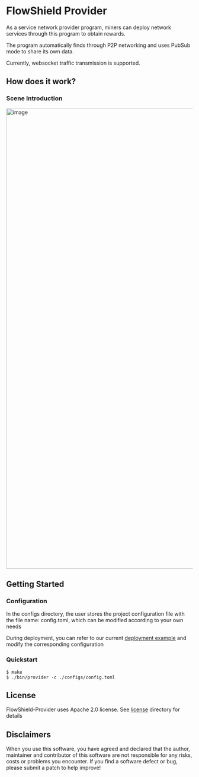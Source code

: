 # FlowShield Provider

As a service network provider program, miners can deploy network services through this program to obtain rewards.

The program automatically finds through P2P networking and uses PubSub mode to share its own data.

Currently, websocket traffic transmission is supported.

## How does it work?

### Scene Introduction
<img width="1242" alt="image" src="https://user-images.githubusercontent.com/52234994/177236269-03fe1736-66ae-4388-9c3b-3f06f21f3427.png">

## Getting Started

### Configuration

In the configs directory, the user stores the project configuration file with the file name: config.toml, which can be modified according to your own needs

During deployment, you can refer to our current [deployment example](https://github.com/FlowShield/FlowShield/tree/main/deploy/provider) and modify the corresponding configuration


### Quickstart
```shell
$ make
$ ./bin/provider -c ./configs/config.toml
```

## License
FlowShield-Provider uses Apache 2.0 license. See [license](LICENSE) directory for details

## Disclaimers
When you use this software, you have agreed and declared that the author, maintainer and contributor of this software are not responsible for any risks, costs or problems you encounter. If you find a software defect or bug, please submit a patch to help improve!
